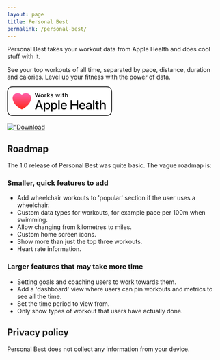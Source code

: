 ```yaml
---
layout: page
title: Personal Best
permalink: /personal-best/
---
```


Personal Best takes your workout data from Apple Health and does cool stuff with it.

See your top workouts of all time, separated by pace, distance, duration and calories. Level up your fitness with the power of data.

![Works with Apple Health](/assets/apple-health-badge.svg)

<a href=“https://apps.apple.com/gb/app/personal-best-workouts/id1510256676” target=“_blank” class=“unset”>
    <img src=“/assets/app-store-badge.svg” alt=“Download Personal Best on the App Store” />
</a>


## Roadmap

The 1.0 release of Personal Best was quite basic. The vague roadmap is:

### Smaller, quick features to add

* Add wheelchair workouts to 'popular' section if the user uses a wheelchair.
* Custom data types for workouts, for example pace per 100m when swimming.
* Allow changing from kilometres to miles.
* Custom home screen icons.
* Show more than just the top three workouts.
* Heart rate information.

### Larger features that may take more time

* Setting goals and coaching users to work towards them.
* Add a 'dashboard' view where users can pin workouts and metrics to see all the time.
* Set the time period to view from.
* Only show types of workout that users have actually done.

## Privacy policy

Personal Best does not collect any information from your device.